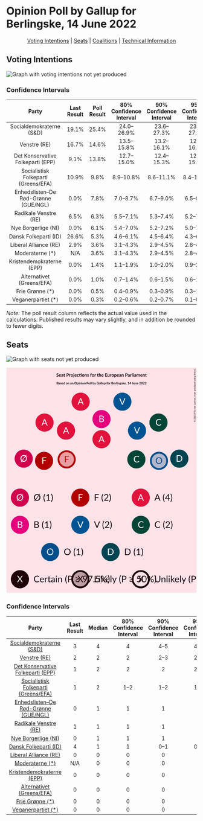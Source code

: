 # Opinion Poll by Gallup for Berlingske, 14 June 2022

<p align="center"><a href="#voting-intentions">Voting Intentions</a> | <a href="#seats">Seats</a> | <a href="#coalitions">Coalitions</a> | <a href="#technical-information">Technical Information</a></p>

## Voting Intentions

![Graph with voting intentions not yet produced](2022-06-14-Gallup.png "Voting Intentions")

### Confidence Intervals

| Party | Last Result | Poll Result | 80% Confidence Interval | 90% Confidence Interval | 95% Confidence Interval | 99% Confidence Interval |
|:-----:|:-----------:|:-----------:|:-----------------------:|:-----------------------:|:-----------------------:|:-----------------------:|
| Socialdemokraterne (S&D) | 19.1% | 25.4% | 24.0–26.9% |23.6–27.3% |23.3–27.6% |22.6–28.3% |
| Venstre (RE) | 16.7% | 14.6% | 13.5–15.8% |13.2–16.1% |12.9–16.4% |12.4–17.0% |
| Det Konservative Folkeparti (EPP) | 9.1% | 13.8% | 12.7–15.0% |12.4–15.3% |12.2–15.6% |11.7–16.2% |
| Socialistisk Folkeparti (Greens/EFA) | 10.9% | 9.8% | 8.9–10.8% |8.6–11.1% |8.4–11.4% |8.0–11.9% |
| Enhedslisten–De Rød-Grønne (GUE/NGL) | 0.0% | 7.8% | 7.0–8.7% |6.7–9.0% |6.5–9.2% |6.2–9.7% |
| Radikale Venstre (RE) | 6.5% | 6.3% | 5.5–7.1% |5.3–7.4% |5.2–7.6% |4.8–8.0% |
| Nye Borgerlige (NI) | 0.0% | 6.1% | 5.4–7.0% |5.2–7.2% |5.0–7.4% |4.7–7.8% |
| Dansk Folkeparti (ID) | 26.6% | 5.3% | 4.6–6.1% |4.5–6.4% |4.3–6.6% |4.0–7.0% |
| Liberal Alliance (RE) | 2.9% | 3.6% | 3.1–4.3% |2.9–4.5% |2.8–4.7% |2.6–5.0% |
| Moderaterne (*) | N/A | 3.6% | 3.1–4.3% |2.9–4.5% |2.8–4.7% |2.6–5.0% |
| Kristendemokraterne (EPP) | 0.0% | 1.4% | 1.1–1.9% |1.0–2.0% |0.9–2.1% |0.8–2.4% |
| Alternativet (Greens/EFA) | 0.0% | 1.0% | 0.7–1.4% |0.6–1.5% |0.6–1.6% |0.5–1.8% |
| Frie Grønne (*) | 0.0% | 0.5% | 0.4–0.9% |0.3–0.9% |0.3–1.0% |0.2–1.2% |
| Veganerpartiet (*) | 0.0% | 0.3% | 0.2–0.6% |0.2–0.7% |0.1–0.8% |0.1–0.9% |

*Note:* The poll result column reflects the actual value used in the calculations. Published results may vary slightly, and in addition be rounded to fewer digits.

## Seats

![Graph with seats not yet produced](2022-06-14-Gallup-seats.png "Seats")

![Graph with seating plan not yet produced](2022-06-14-Gallup-seating-plan.png "Seating Plan")

### Confidence Intervals

| Party | Last Result | Median | 80% Confidence Interval | 90% Confidence Interval | 95% Confidence Interval | 99% Confidence Interval |
|:-----:|:-----------:|:------:|:-----------------------:|:-----------------------:|:-----------------------:|:-----------------------:|
| <a href="#socialdemokraterne-(s&d)">Socialdemokraterne (S&D)</a> | 3 | 4 | 4 |4–5 |4–5 |4–5 |
| <a href="#venstre-(re)">Venstre (RE)</a> | 2 | 2 | 2 |2–3 |2–3 |2–3 |
| <a href="#det-konservative-folkeparti-(epp)">Det Konservative Folkeparti (EPP)</a> | 1 | 2 | 2 |2 |2–3 |2–3 |
| <a href="#socialistisk-folkeparti-(greens/efa)">Socialistisk Folkeparti (Greens/EFA)</a> | 1 | 2 | 1–2 |1–2 |1–2 |1–2 |
| <a href="#enhedslisten–de-rød-grønne-(gue/ngl)">Enhedslisten–De Rød-Grønne (GUE/NGL)</a> | 0 | 1 | 1 |1 |1 |1 |
| <a href="#radikale-venstre-(re)">Radikale Venstre (RE)</a> | 1 | 1 | 1 |1 |1 |0–1 |
| <a href="#nye-borgerlige-(ni)">Nye Borgerlige (NI)</a> | 0 | 1 | 1 |1 |1 |0–1 |
| <a href="#dansk-folkeparti-(id)">Dansk Folkeparti (ID)</a> | 4 | 1 | 1 |0–1 |0–1 |0–1 |
| <a href="#liberal-alliance-(re)">Liberal Alliance (RE)</a> | 0 | 0 | 0 |0 |0 |0–1 |
| <a href="#moderaterne-(*)">Moderaterne (*)</a> | N/A | 0 | 0 |0 |0 |0 |
| <a href="#kristendemokraterne-(epp)">Kristendemokraterne (EPP)</a> | 0 | 0 | 0 |0 |0 |0 |
| <a href="#alternativet-(greens/efa)">Alternativet (Greens/EFA)</a> | 0 | 0 | 0 |0 |0 |0 |
| <a href="#frie-grønne-(*)">Frie Grønne (*)</a> | 0 | 0 | 0 |0 |0 |0 |
| <a href="#veganerpartiet-(*)">Veganerpartiet (*)</a> | 0 | 0 | 0 |0 |0 |0 |

